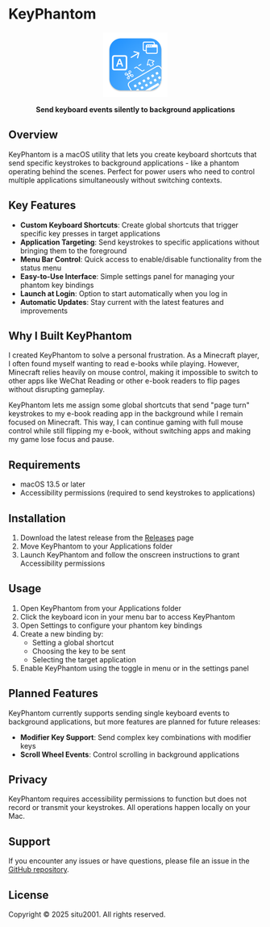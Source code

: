 # KeyPhantom

<p align="center">
  <img src="KeyPhantom/Assets.xcassets/AppIcon.appiconset/256.png" width="128" height="128">
</p>

<p align="center">
  <strong>Send keyboard events silently to background applications</strong>
</p>

## Overview

KeyPhantom is a macOS utility that lets you create keyboard shortcuts that send specific keystrokes to background applications - like a phantom operating behind the scenes. Perfect for power users who need to control multiple applications simultaneously without switching contexts.

## Key Features

- **Custom Keyboard Shortcuts**: Create global shortcuts that trigger specific key presses in target applications
- **Application Targeting**: Send keystrokes to specific applications without bringing them to the foreground
- **Menu Bar Control**: Quick access to enable/disable functionality from the status menu
- **Easy-to-Use Interface**: Simple settings panel for managing your phantom key bindings
- **Launch at Login**: Option to start automatically when you log in
- **Automatic Updates**: Stay current with the latest features and improvements

## Why I Built KeyPhantom

I created KeyPhantom to solve a personal frustration. As a Minecraft player, I often found myself wanting to read e-books while playing. However, Minecraft relies heavily on mouse control, making it impossible to switch to other apps like WeChat Reading or other e-book readers to flip pages without disrupting gameplay.

KeyPhantom lets me assign some global shortcuts that send "page turn" keystrokes to my e-book reading app in the background while I remain focused on Minecraft. This way, I can continue gaming with full mouse control while still flipping my e-book, without switching apps and making my game lose focus and pause.

## Requirements

- macOS 13.5 or later
- Accessibility permissions (required to send keystrokes to applications)

## Installation

1. Download the latest release from the [Releases](https://github.com/situ2001/keyphantom/releases) page
2. Move KeyPhantom to your Applications folder
3. Launch KeyPhantom and follow the onscreen instructions to grant Accessibility permissions

## Usage

1. Open KeyPhantom from your Applications folder
2. Click the keyboard icon in your menu bar to access KeyPhantom
3. Open Settings to configure your phantom key bindings
4. Create a new binding by:
   - Setting a global shortcut
   - Choosing the key to be sent
   - Selecting the target application
4. Enable KeyPhantom using the toggle in menu or in the settings panel

## Planned Features

KeyPhantom currently supports sending single keyboard events to background applications, but more features are planned for future releases:

- **Modifier Key Support**: Send complex key combinations with modifier keys
- **Scroll Wheel Events**: Control scrolling in background applications

## Privacy

KeyPhantom requires accessibility permissions to function but does not record or transmit your keystrokes. All operations happen locally on your Mac.

## Support

If you encounter any issues or have questions, please file an issue in the [GitHub repository](https://github.com/situ2001/keyphantom/issues).

## License

Copyright © 2025 situ2001. All rights reserved.